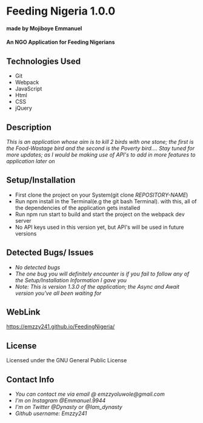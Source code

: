 # Feeding Nigeria 1.0.0
#### made by Mojiboye Emmanuel

#### An NGO Application for Feeding Nigerians

## Technologies Used
* Git
* Webpack
* JavaScript
* Html
* CSS
* jQuery


## Description
_This is an application whose aim is to kill 2 birds with one stone; the first is the Food-Wastage bird and the second is the Poverty bird.... Stay tuned for more updates; as I would be making use of API's to add in more features to application later on_

## Setup/Installation
* First clone the project on your System(git clone _REPOSITORY-NAME_)
* Run npm install in the Terminal(e.g the git bash Terminal). with this, all of the dependencies of the application gets installed
* Run npm run start to build and start the project on the webpack dev server
* No API keys used in this version yet, but API's will be used in future versions

## Detected Bugs/ Issues
* _No detected bugs_
* _The one bug you will definitely encounter is if you fail to follow any of the Setup/Installation Information I gave you_
* _Note: This is version 1.3.0 of the application; the Async and Await version you've all been waiting for_

## WebLink
https://emzzy241.github.io/FeedingNigeria/

## License
Licensed under the GNU General Public License

## Contact Info
* _You can contact me via email @ emzzyoluwole@gmail.com_
* _I'm on Instagram @Emmanuel.9944_
* _I'm on Twitter @Dynasty or @Iam_dynasty_
* _Github username: Emzzy241_
